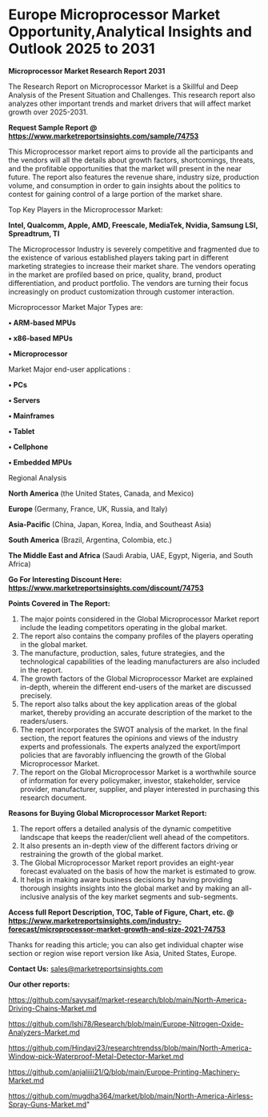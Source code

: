 # Europe Microprocessor Market Opportunity,Analytical Insights and Outlook 2025 to 2031

<strong>Microprocessor Market Research Report 2031</strong>

The Research Report on Microprocessor Market is a Skillful and Deep Analysis of the Present Situation and Challenges. This research report also analyzes other important trends and market drivers that will affect market growth over 2025-2031.

<strong>Request Sample Report @ <a href=https://www.marketreportsinsights.com/sample/74753>https://www.marketreportsinsights.com/sample/74753</a></strong>

This Microprocessor market report aims to provide all the participants and the vendors will all the details about growth factors, shortcomings, threats, and the profitable opportunities that the market will present in the near future. The report also features the revenue share, industry size, production volume, and consumption in order to gain insights about the politics to contest for gaining control of a large portion of the market share.

Top Key Players in the Microprocessor Market:

<strong>Intel, Qualcomm, Apple, AMD, Freescale, MediaTek, Nvidia, Samsung LSI, Spreadtrum, TI</strong>

The Microprocessor Industry is severely competitive and fragmented due to the existence of various established players taking part in different marketing strategies to increase their market share. The vendors operating in the market are profiled based on price, quality, brand, product differentiation, and product portfolio. The vendors are turning their focus increasingly on product customization through customer interaction.

Microprocessor Market Major Types are:

<strong>• ARM-based MPUs

• x86-based MPUs

• Microprocessor</strong>

Market Major end-user applications :

<strong>• PCs

• Servers

• Mainframes

• Tablet

• Cellphone

• Embedded MPUs</strong>

Regional Analysis

</u><strong><b>North America</b></strong> (the United States, Canada, and Mexico)

<strong><b>Europe </b></strong>(Germany, France, UK, Russia, and Italy)

<strong><b>Asia-Pacific</b></strong> (China, Japan, Korea, India, and Southeast Asia)

<strong><b>South America</b></strong> (Brazil, Argentina, Colombia, etc.)

<strong><b>The Middle East and Africa</b></strong> (Saudi Arabia, UAE, Egypt, Nigeria, and South Africa)

<strong>Go For Interesting Discount Here: <a href=https://www.marketreportsinsights.com/discount/74753>https://www.marketreportsinsights.com/discount/74753</a></strong>

<strong>Points Covered in The Report:</strong>
<ol>
  <li>The major points considered in the Global Microprocessor Market report include the leading competitors operating in the global market.</li>
  <li>The report also contains the company profiles of the players operating in the global market.</li>
  <li>The manufacture, production, sales, future strategies, and the technological capabilities of the leading manufacturers are also included in the report.</li>
  <li>The growth factors of the Global Microprocessor Market are explained in-depth, wherein the different end-users of the market are discussed precisely.</li>
  <li>The report also talks about the key application areas of the global market, thereby providing an accurate description of the market to the readers/users.</li>
  <li>The report incorporates the SWOT analysis of the market. In the final section, the report features the opinions and views of the industry experts and professionals. The experts analyzed the export/import policies that are favorably influencing the growth of the Global Microprocessor Market.</li>
  <li>The report on the Global Microprocessor Market is a worthwhile source of information for every policymaker, investor, stakeholder, service provider, manufacturer, supplier, and player interested in purchasing this research document.</li>
</ol>
<strong>Reasons for Buying Global Microprocessor Market Report:</strong>

<ol>
  <li>The report offers a detailed analysis of the dynamic competitive landscape that keeps the reader/client well ahead of the competitors.</li>
  <li>It also presents an in-depth view of the different factors driving or restraining the growth of the global market.</li>
  <li>The Global Microprocessor Market report provides an eight-year forecast evaluated on the basis of how the market is estimated to grow.</li>
  <li>It helps in making aware business decisions by having providing thorough insights insights into the global market and by making an all-inclusive analysis of the key market segments and sub-segments.</li>
</ol>
<strong>Access full Report Description, TOC, Table of Figure, Chart, etc. @ <a href=https://www.marketreportsinsights.com/industry-forecast/microprocessor-market-growth-and-size-2021-74753>https://www.marketreportsinsights.com/industry-forecast/microprocessor-market-growth-and-size-2021-74753</a></strong>


Thanks for reading this article; you can also get individual chapter wise section or region wise report version like Asia, United States, Europe.

<strong>Contact Us:</strong>
sales@marketreportsinsights.com

<strong>Our other reports:</strong>

<a href=https://github.com/sayysaif/market-research/blob/main/North-America-Driving-Chains-Market.md>https://github.com/sayysaif/market-research/blob/main/North-America-Driving-Chains-Market.md</a>

<a href=https://github.com/Ishi78/Research/blob/main/Europe-Nitrogen-Oxide-Analyzers-Market.md>https://github.com/Ishi78/Research/blob/main/Europe-Nitrogen-Oxide-Analyzers-Market.md</a>

<a href=https://github.com/Hindavi23/researchtrendss/blob/main/North-America-Window-pick-Waterproof-Metal-Detector-Market.md>https://github.com/Hindavi23/researchtrendss/blob/main/North-America-Window-pick-Waterproof-Metal-Detector-Market.md</a>

<a href=https://github.com/anjaliiii21/Q/blob/main/Europe-Printing-Machinery-Market.md>https://github.com/anjaliiii21/Q/blob/main/Europe-Printing-Machinery-Market.md</a>

<a href=https://github.com/mugdha364/market/blob/main/North-America-Airless-Spray-Guns-Market.md>https://github.com/mugdha364/market/blob/main/North-America-Airless-Spray-Guns-Market.md</a>"
